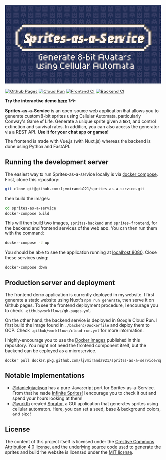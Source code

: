 ![](frontend/static/header.png)

[![Github Pages](https://github.com/ljvmiranda921/sprites-as-a-service/workflows/Github%20Pages/badge.svg)](https://github.com/ljvmiranda921/sprites-as-a-service/actions?query=workflow%3A%22Github+Pages%22)
[![Cloud Run](https://github.com/ljvmiranda921/sprites-as-a-service/workflows/Cloud%20Run/badge.svg)](https://github.com/ljvmiranda921/sprites-as-a-service/actions?query=workflow%3A%22Cloud+Run%22)
[![Frontend CI](https://github.com/ljvmiranda921/sprites-as-a-service/workflows/Frontend%20CI/badge.svg)](https://github.com/ljvmiranda921/sprites-as-a-service/actions?query=workflow%3A%22Frontend+CI%22)
[![Backend CI](https://github.com/ljvmiranda921/sprites-as-a-service/workflows/Backend%20CI/badge.svg)](https://github.com/ljvmiranda921/sprites-as-a-service/actions?query=workflow%3A%22Backend+CI%22)

**Try the interactive demo [here](https://ljvmiranda921.github.io/sprites-as-a-service) :sparkles::sparkles:**

**Sprites-as-a-Service** is an open-source web application that allows you to
generate custom 8-bit sprites using Cellular Automata, particularly Conway's
Game of Life. Generate a unique sprite given a text, and control extinction and
survival rates. In addition, you can also access the generator via a REST API.
**Use it for your chat app or games!**

The frontend is made with Vue.js (with Nuxt.js) whereas the backend is done
using Python and FastAPI.

## Running the development server 

The easiest way to run Sprites-as-a-service locally is via [docker
compose](https://docs.docker.com/compose/). First, clone this repository:

```sh
git clone git@github.com:ljvmiranda921/sprites-as-a-service.git
```

then build the images:

```sh
cd sprites-as-a-service
docker-compose build
```

This will then build two images, `sprites-backend` and `sprites-frontend`, for
the backend and frontend services of the web app. You can then run them with
the command:

```sh
docker-compose -d up
```

You should be able to see the application running at
[localhost:8080](localhost:8080). Close these services using:

```sh
docker-compose down
```

## Production server and deployment

The frontend demo application is currently deployed in my website. I first
generate a static website using Nuxt's `npm run generate`, then serve it on
Github pages. To see the frontend deployment procedure, I encourage you to
check `.github/workflows/gh-pages.yml`.

On the other hand, the backend service is deployed in [Google Cloud
Run](https://cloud.google.com/run/). I first build the image found in
`./backend/Dockerfile` and deploy them to GCP. Check
`.github/workflows/cloud-run.yml` for more information.

I highly-encourage you to use the [Docker
images](https://github.com/ljvmiranda921/sprites-as-a-service/packages)
published in this repository. You might not need the frontend component itself,
but the backend can be deployed as a microservice. 

```sh
docker pull docker.pkg.github.com/ljvmiranda921/sprites-as-a-service/sprites-backend:latest
```

## Notable Implementations

- [@danielgjackson](https://github.com/danielgjackson) has a pure-Javascript port for Sprites-as-a-Service. From that he made [Infinite Sprites!](https://danielgjackson.github.io/sprite/infinite.html) I encourage you to check it out and spend your hours looking at them!
- [@yurkth](https://github.com/yurkth) created [Sprator](https://github.com/yurkth/sprator), a GUI application that generates sprites using cellular automaton. Here, you can set a seed, base & background colors, and size!

## License

The content of this project itself is licensed under the [Creative Commons
Attribution 4.0 license](https://creativecommons.org/licenses/by/4.0/deed.ast), and the underlying source code used to generate the
sprites and build the website is licensed under the [MIT license](https://github.com/ljvmiranda921/sprites-as-a-service/blob/master/LICENSE).
